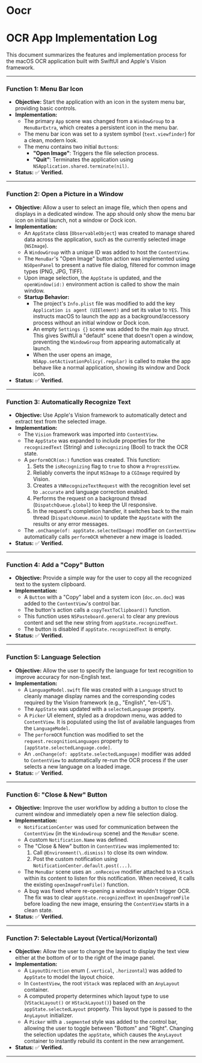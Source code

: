 # Oocr

# OCR App Implementation Log

This document summarizes the features and implementation process for the macOS OCR application built with SwiftUI and Apple's Vision framework.

---

### **Function 1: Menu Bar Icon**

-   **Objective:** Start the application with an icon in the system menu bar, providing basic controls.
-   **Implementation:**
    -   The primary `App` scene was changed from a `WindowGroup` to a `MenuBarExtra`, which creates a persistent icon in the menu bar.
    -   The menu bar icon was set to a system symbol (`text.viewfinder`) for a clean, modern look.
    -   The menu contains two initial `Button`s:
        -   **"Open Image"**: Triggers the file selection process.
        -   **"Quit"**: Terminates the application using `NSApplication.shared.terminate(nil)`.
-   **Status:** ✅ **Verified.**

---

### **Function 2: Open a Picture in a Window**

-   **Objective:** Allow a user to select an image file, which then opens and displays in a dedicated window. The app should only show the menu bar icon on initial launch, not a window or Dock icon.
-   **Implementation:**
    -   An `AppState` class (`ObservableObject`) was created to manage shared data across the application, such as the currently selected image (`NSImage`).
    -   A `WindowGroup` with a unique ID was added to host the `ContentView`.
    -   The `MenuBar`'s "Open Image" button action was implemented using `NSOpenPanel` to present a native file dialog, filtered for common image types (PNG, JPG, TIFF).
    -   Upon image selection, the `AppState` is updated, and the `openWindow(id:)` environment action is called to show the main window.
    -   **Startup Behavior:**
        -   The project's `Info.plist` file was modified to add the key `Application is agent (UIElement)` and set its value to `YES`. This instructs macOS to launch the app as a background/accessory process without an initial window or Dock icon.
        -   An empty `Settings {}` scene was added to the main `App` struct. This gives SwiftUI a "default" scene that doesn't open a window, preventing the `WindowGroup` from appearing automatically at launch.
        -   When the user opens an image, `NSApp.setActivationPolicy(.regular)` is called to make the app behave like a normal application, showing its window and Dock icon.
-   **Status:** ✅ **Verified.**

---

### **Function 3: Automatically Recognize Text**

-   **Objective:** Use Apple's Vision framework to automatically detect and extract text from the selected image.
-   **Implementation:**
    -   The `Vision` framework was imported into `ContentView`.
    -   The `AppState` was expanded to include properties for the `recognizedText` (String) and `isRecognizing` (Bool) to track the OCR state.
    -   A `performOCR(on:)` function was created. This function:
        1.  Sets the `isRecognizing` flag to `true` to show a `ProgressView`.
        2.  Reliably converts the input `NSImage` to a `CGImage` required by Vision.
        3.  Creates a `VNRecognizeTextRequest` with the recognition level set to `.accurate` and language correction enabled.
        4.  Performs the request on a background thread (`DispatchQueue.global`) to keep the UI responsive.
        5.  In the request's completion handler, it switches back to the main thread (`DispatchQueue.main`) to update the `AppState` with the results or any error messages.
    -   The `.onChange(of: appState.selectedImage)` modifier on `ContentView` automatically calls `performOCR` whenever a new image is loaded.
-   **Status:** ✅ **Verified.**

---

### **Function 4: Add a "Copy" Button**

-   **Objective:** Provide a simple way for the user to copy all the recognized text to the system clipboard.
-   **Implementation:**
    -   A `Button` with a "Copy" label and a system icon (`doc.on.doc`) was added to the `ContentView`'s control bar.
    -   The button's action calls a `copyTextToClipboard()` function.
    -   This function uses `NSPasteboard.general` to clear any previous content and set the new string from `appState.recognizedText`.
    -   The button is disabled if `appState.recognizedText` is empty.
-   **Status:** ✅ **Verified.**

---

### **Function 5: Language Selection**

-   **Objective:** Allow the user to specify the language for text recognition to improve accuracy for non-English text.
-   **Implementation:**
    -   A `LanguageModel.swift` file was created with a `Language` struct to cleanly manage display names and the corresponding codes required by the Vision framework (e.g., "English", "en-US").
    -   The `AppState` was updated with a `selectedLanguage` property.
    -   A `Picker` UI element, styled as a dropdown menu, was added to `ContentView`. It is populated using the list of available languages from the `LanguageModel`.
    -   The `performOCR` function was modified to set the `request.recognitionLanguages` property to `[appState.selectedLanguage.code]`.
    -   An `.onChange(of: appState.selectedLanguage)` modifier was added to `ContentView` to automatically re-run the OCR process if the user selects a new language on a loaded image.
-   **Status:** ✅ **Verified.**

---

### **Function 6: "Close & New" Button**

-   **Objective:** Improve the user workflow by adding a button to close the current window and immediately open a new file selection dialog.
-   **Implementation:**
    -   `NotificationCenter` was used for communication between the `ContentView` (in the `WindowGroup` scene) and the `MenuBar` scene.
    -   A custom `Notification.Name` was defined.
    -   The "Close & New" button in `ContentView` was implemented to:
        1.  Call `@Environment(\.dismiss)` to close its own window.
        2.  Post the custom notification using `NotificationCenter.default.post(...)`.
    -   The `MenuBar` scene uses an `.onReceive` modifier attached to a `VStack` within its content to listen for this notification. When received, it calls the existing `openImageFromFile()` function.
    -   A bug was fixed where re-opening a window wouldn't trigger OCR. The fix was to clear `appState.recognizedText` in `openImageFromFile` before loading the new image, ensuring the `ContentView` starts in a clean state.
-   **Status:** ✅ **Verified.**

---

### **Function 7: Selectable Layout (Vertical/Horizontal)**

-   **Objective:** Allow the user to change the layout to display the text view either at the bottom of or to the right of the image panel.
-   **Implementation:**
    -   A `LayoutDirection` enum (`.vertical`, `.horizontal`) was added to `AppState` to model the layout choice.
    -   In `ContentView`, the root `VStack` was replaced with an `AnyLayout` container.
    -   A computed property determines which layout type to use (`VStackLayout()` or `HStackLayout()`) based on the `appState.selectedLayout` property. This layout type is passed to the `AnyLayout` initializer.
    -   A `Picker` with a `.segmented` style was added to the control bar, allowing the user to toggle between "Bottom" and "Right". Changing the selection updates the `appState`, which causes the `AnyLayout` container to instantly rebuild its content in the new arrangement.
-   **Status:** ✅ **Verified.**

---